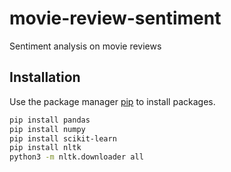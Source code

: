# movie-review-sentiment
Sentiment analysis on movie reviews

## Installation

Use the package manager [pip](https://pip.pypa.io/en/stable/) to install packages.

```bash
pip install pandas
pip install numpy
pip install scikit-learn
pip install nltk
python3 -m nltk.downloader all
```
